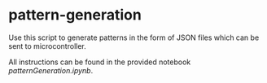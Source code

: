 # pattern-generation
Use this script to generate patterns in the form of JSON files which can be sent to microcontroller.

All instructions can be found in the provided notebook *patternGeneration.ipynb*.

